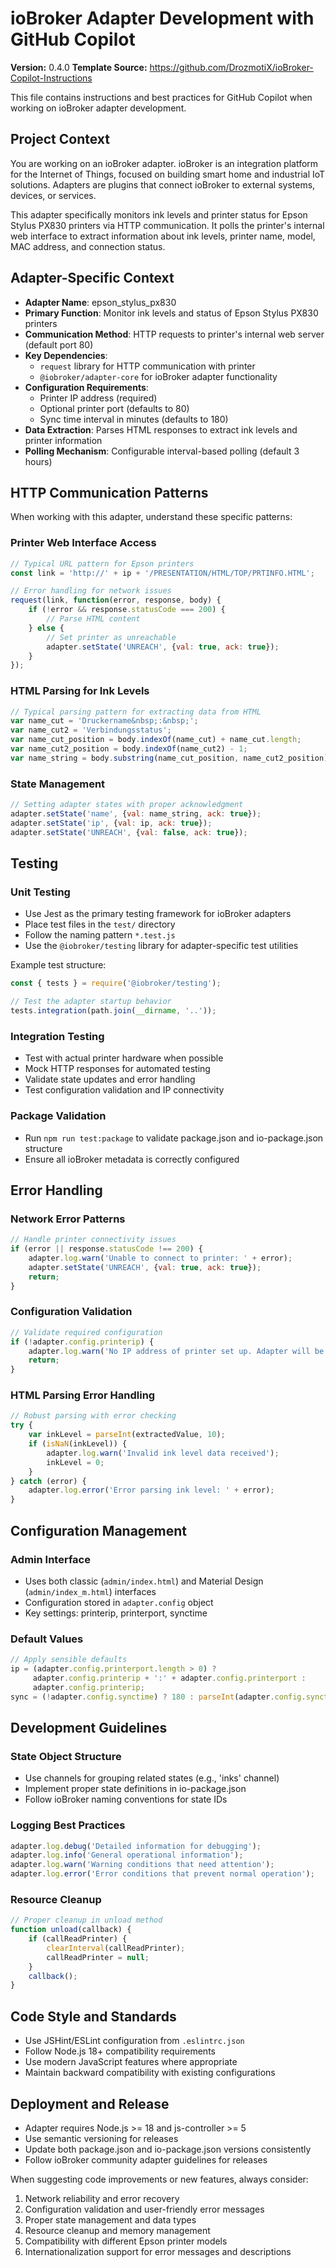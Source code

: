# ioBroker Adapter Development with GitHub Copilot

**Version:** 0.4.0
**Template Source:** https://github.com/DrozmotiX/ioBroker-Copilot-Instructions

This file contains instructions and best practices for GitHub Copilot when working on ioBroker adapter development.

## Project Context

You are working on an ioBroker adapter. ioBroker is an integration platform for the Internet of Things, focused on building smart home and industrial IoT solutions. Adapters are plugins that connect ioBroker to external systems, devices, or services.

This adapter specifically monitors ink levels and printer status for Epson Stylus PX830 printers via HTTP communication. It polls the printer's internal web interface to extract information about ink levels, printer name, model, MAC address, and connection status.

## Adapter-Specific Context
- **Adapter Name**: epson_stylus_px830
- **Primary Function**: Monitor ink levels and status of Epson Stylus PX830 printers
- **Communication Method**: HTTP requests to printer's internal web server (default port 80)
- **Key Dependencies**: 
  - `request` library for HTTP communication with printer
  - `@iobroker/adapter-core` for ioBroker adapter functionality
- **Configuration Requirements**: 
  - Printer IP address (required)
  - Optional printer port (defaults to 80)
  - Sync time interval in minutes (defaults to 180)
- **Data Extraction**: Parses HTML responses to extract ink levels and printer information
- **Polling Mechanism**: Configurable interval-based polling (default 3 hours)

## HTTP Communication Patterns

When working with this adapter, understand these specific patterns:

### Printer Web Interface Access
```javascript
// Typical URL pattern for Epson printers
const link = 'http://' + ip + '/PRESENTATION/HTML/TOP/PRTINFO.HTML';

// Error handling for network issues
request(link, function(error, response, body) {
    if (!error && response.statusCode === 200) {
        // Parse HTML content
    } else {
        // Set printer as unreachable
        adapter.setState('UNREACH', {val: true, ack: true});
    }
});
```

### HTML Parsing for Ink Levels
```javascript
// Typical parsing pattern for extracting data from HTML
var name_cut = 'Druckername&nbsp;:&nbsp;';
var name_cut2 = 'Verbindungsstatus';
var name_cut_position = body.indexOf(name_cut) + name_cut.length;
var name_cut2_position = body.indexOf(name_cut2) - 1;
var name_string = body.substring(name_cut_position, name_cut2_position);
```

### State Management
```javascript
// Setting adapter states with proper acknowledgment
adapter.setState('name', {val: name_string, ack: true});
adapter.setState('ip', {val: ip, ack: true});
adapter.setState('UNREACH', {val: false, ack: true});
```

## Testing

### Unit Testing
- Use Jest as the primary testing framework for ioBroker adapters
- Place test files in the `test/` directory
- Follow the naming pattern `*.test.js`
- Use the `@iobroker/testing` library for adapter-specific test utilities

Example test structure:
```javascript
const { tests } = require('@iobroker/testing');

// Test the adapter startup behavior
tests.integration(path.join(__dirname, '..'));
```

### Integration Testing
- Test with actual printer hardware when possible
- Mock HTTP responses for automated testing
- Validate state updates and error handling
- Test configuration validation and IP connectivity

### Package Validation
- Run `npm run test:package` to validate package.json and io-package.json structure
- Ensure all ioBroker metadata is correctly configured

## Error Handling

### Network Error Patterns
```javascript
// Handle printer connectivity issues
if (error || response.statusCode !== 200) {
    adapter.log.warn('Unable to connect to printer: ' + error);
    adapter.setState('UNREACH', {val: true, ack: true});
    return;
}
```

### Configuration Validation
```javascript
// Validate required configuration
if (!adapter.config.printerip) {
    adapter.log.warn('No IP address of printer set up. Adapter will be stopped.');
    return;
}
```

### HTML Parsing Error Handling
```javascript
// Robust parsing with error checking
try {
    var inkLevel = parseInt(extractedValue, 10);
    if (isNaN(inkLevel)) {
        adapter.log.warn('Invalid ink level data received');
        inkLevel = 0;
    }
} catch (error) {
    adapter.log.error('Error parsing ink level: ' + error);
}
```

## Configuration Management

### Admin Interface
- Uses both classic (`admin/index.html`) and Material Design (`admin/index_m.html`) interfaces
- Configuration stored in `adapter.config` object
- Key settings: printerip, printerport, synctime

### Default Values
```javascript
// Apply sensible defaults
ip = (adapter.config.printerport.length > 0) ? 
     adapter.config.printerip + ':' + adapter.config.printerport : 
     adapter.config.printerip;
sync = (!adapter.config.synctime) ? 180 : parseInt(adapter.config.synctime, 10);
```

## Development Guidelines

### State Object Structure
- Use channels for grouping related states (e.g., 'inks' channel)
- Implement proper state definitions in io-package.json
- Follow ioBroker naming conventions for state IDs

### Logging Best Practices
```javascript
adapter.log.debug('Detailed information for debugging');
adapter.log.info('General operational information');
adapter.log.warn('Warning conditions that need attention');
adapter.log.error('Error conditions that prevent normal operation');
```

### Resource Cleanup
```javascript
// Proper cleanup in unload method
function unload(callback) {
    if (callReadPrinter) {
        clearInterval(callReadPrinter);
        callReadPrinter = null;
    }
    callback();
}
```

## Code Style and Standards

- Use JSHint/ESLint configuration from `.eslintrc.json`
- Follow Node.js 18+ compatibility requirements
- Use modern JavaScript features where appropriate
- Maintain backward compatibility with existing configurations

## Deployment and Release

- Adapter requires Node.js >= 18 and js-controller >= 5
- Use semantic versioning for releases
- Update both package.json and io-package.json versions consistently
- Follow ioBroker community adapter guidelines for releases

When suggesting code improvements or new features, always consider:
1. Network reliability and error recovery
2. Configuration validation and user-friendly error messages
3. Proper state management and data types
4. Resource cleanup and memory management
5. Compatibility with different Epson printer models
6. Internationalization support for error messages and descriptions